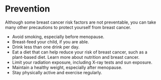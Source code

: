 # Prevention
Although some breast cancer risk factors are not preventable, you can take many other precautions to protect yourself from breast cancer.

* Avoid smoking, especially before menopause.
* Breast-feed your child, if you are able.
* Drink less than one drink per day.
* Eat a diet that can help reduce your risk of breast cancer, such as a plant-based diet. Learn more about nutrition and breast cancer.
* Limit your radiation exposure, including X-ray tests and sun exposure.
* Maintain a healthy weight, especially after menopause.
* Stay physically active and exercise regularly.
